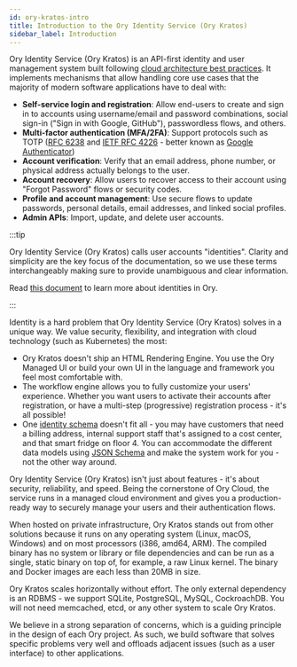 ```yaml
---
id: ory-kratos-intro
title: Introduction to the Ory Identity Service (Ory Kratos)
sidebar_label: Introduction
---
```


Ory Identity Service (Ory Kratos) is an API-first identity and user management system built following
[cloud architecture best practices](https://www.ory.sh/docs/ecosystem/software-architecture-philosophy/). It implements mechanisms
that allow handling core use cases that the majority of modern software applications have to deal with:

- **Self-service login and registration**: Allow end-users to create and sign in to accounts using
  username/email and password combinations, social sign-in ("Sign in with Google, GitHub"), passwordless flows, and others.
- **Multi-factor authentication (MFA/2FA)**: Support protocols such as TOTP ([RFC 6238](https://tools.ietf.org/html/rfc6238) and
  [IETF RFC 4226](https://tools.ietf.org/html/rfc4226) - better known as
  [Google Authenticator](https://en.wikipedia.org/wiki/Google_Authenticator))
- **Account verification**: Verify that an email address, phone number, or physical address actually belongs to the user.
- **Account recovery**: Allow users to recover access to their account using "Forgot Password" flows or security codes.
- **Profile and account management**: Use secure flows to update passwords, personal details, email addresses, and linked social profiles.
- **Admin APIs**: Import, update, and delete user accounts.

:::tip

Ory Identity Service (Ory Kratos) calls user accounts "identities". Clarity and simplicity are the key focus of the documentation,
so we use these terms interchangeably making sure to provide unambiguous and clear information.

Read [this document](./manage-identities/overview) to learn more about identities in Ory.

:::

Identity is a hard problem that Ory Identity Service (Ory Kratos) solves in a unique way. We value security, flexibility, and integration with cloud
technology (such as Kubernetes) the most:

- Ory Kratos doesn't ship an HTML Rendering Engine. You use the Ory Managed UI or build your own UI in the language and
  framework you feel most comfortable with.
- The workflow engine allows you to fully customize your users' experience. Whether you want users to activate their accounts after
  registration, or have a multi-step (progressive) registration process - it's all possible!
- One [identity schema](./manage-identities/identity-schema) doesn't fit all - you may have customers that need a billing address, internal support staff that's assigned to a cost center, and that smart fridge on floor 4. You can accommodate the different data models using [JSON Schema](https://json-schema.org/) and make the system work for you - not the other way around.



Ory Identity Service (Ory Kratos) isn't just about features - it's about security, reliability, and speed. Being the cornerstone of Ory Cloud,
the service runs in a managed cloud environment and gives you a production-ready way to securely manage your users and their authentication
flows.

When hosted on private infrastructure, Ory Kratos stands out from other solutions because it runs on any operating system (Linux, macOS, Windows) and on most
processors (i386, amd64, ARM). The compiled binary has no system or library or file dependencies and can be run as a
single, static binary on top of, for example, a raw Linux kernel. The binary and Docker images are each less than 20MB in size.

Ory Kratos scales horizontally without effort. The only external dependency is an RDBMS - we support SQLite, PostgreSQL, MySQL,
CockroachDB. You will not need memcached, etcd, or any other system to scale Ory Kratos.

We believe in a strong separation of concerns, which is a guiding principle in the design of each Ory project. As such, we build
software that solves specific problems very well and offloads adjacent issues (such as a user interface) to other applications.